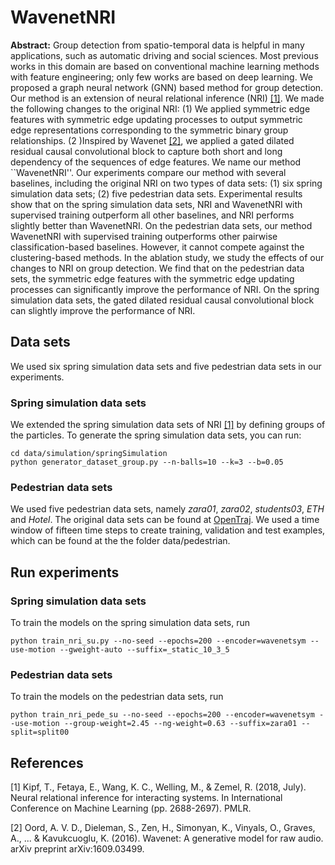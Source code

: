 # WavenetNRI

**Abstract:** Group detection from spatio-temporal data is helpful in many applications, such as automatic driving and social sciences. Most previous works in this domain are based on conventional machine learning methods with feature engineering; only few works are based on deep learning. We proposed a graph neural network (GNN) based method for group detection. Our method is an extension of neural relational inference (NRI) [[1]](#1). We made the following changes to the original NRI: (1) We applied symmetric edge features with symmetric edge updating processes to output symmetric edge representations corresponding to the symmetric binary group relationships. (2 )Inspired by Wavenet [[2]](#2), we applied a gated dilated residual causal convolutional block to capture both short and long dependency of the sequences of edge features. We name our method ``WavenetNRI''. Our experiments compare our method with several baselines, including the original NRI on two types of data sets: (1) six spring simulation data sets; (2) five pedestrian data sets. Experimental results show that on the spring simulation data sets, NRI and WavenetNRI with supervised training outperform all other baselines, and NRI performs slightly better than WavenetNRI. On the pedestrian data sets, our method WavenetNRI with supervised training outperforms other pairwise classification-based baselines. However, it cannot compete against the clustering-based methods. In the ablation study, we study the effects of our changes to NRI on group detection. We find that on the pedestrian data sets, the symmetric edge features with the symmetric edge updating processes can significantly improve the performance of NRI. On the spring simulation data sets, the gated dilated residual causal convolutional block can slightly improve the performance of NRI. 


## Data sets
We used six spring simulation data sets and five pedestrian data sets in our experiments.
### Spring simulation data sets
We extended the spring simulation data sets of NRI [[1]](#1) by defining groups of the particles. To generate the spring simulation data sets, you can run:
```
cd data/simulation/springSimulation
python generator_dataset_group.py --n-balls=10 --k=3 --b=0.05
```
### Pedestrian data sets
We used five pedestrian data sets, namely *zara01*, *zara02*, *students03*, *ETH* and *Hotel*. The original data sets can be found at [OpenTraj](https://github.com/fatcatZF/OpenTraj). We used a time window of fifteen time steps to create training, validation and test examples, which can be found at the the folder data/pedestrian.

## Run experiments
### Spring simulation data sets
To train the models on the spring simulation data sets, run
```
python train_nri_su.py --no-seed --epochs=200 --encoder=wavenetsym --use-motion --gweight-auto --suffix=_static_10_3_5
```
### Pedestrian data sets
To train the models on the pedestrian data sets, run
```
python train_nri_pede_su --no-seed --epochs=200 --encoder=wavenetsym --use-motion --group-weight=2.45 --ng-weight=0.63 --suffix=zara01 --split=split00
```

## References
<a id="1">[1]</a>
Kipf, T., Fetaya, E., Wang, K. C., Welling, M., & Zemel, R. (2018, July). Neural relational inference for interacting systems. In International Conference on Machine Learning (pp. 2688-2697). PMLR.

<a id="2">[2]</a>
Oord, A. V. D., Dieleman, S., Zen, H., Simonyan, K., Vinyals, O., Graves, A., ... & Kavukcuoglu, K. (2016). Wavenet: A generative model for raw audio. arXiv preprint arXiv:1609.03499.
